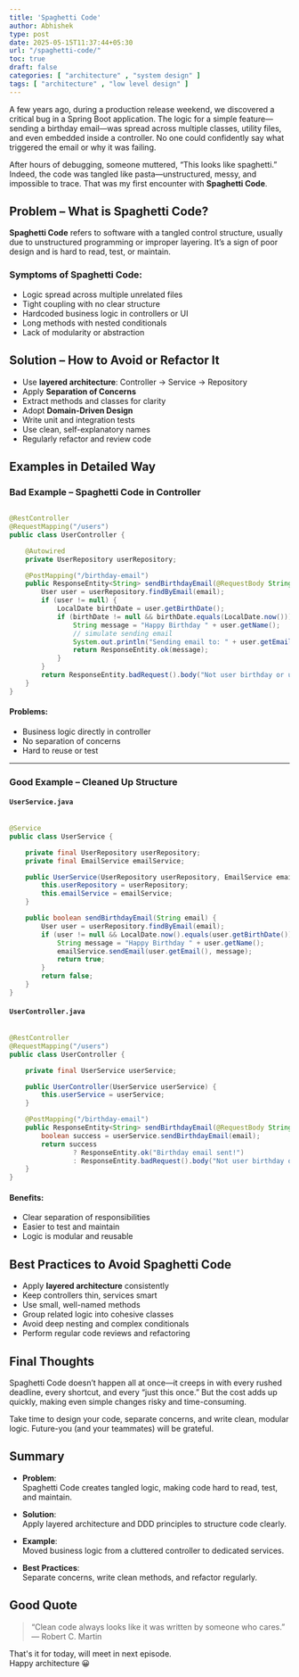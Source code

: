 ```yaml
---
title: 'Spaghetti Code'
author: Abhishek
type: post
date: 2025-05-15T11:37:44+05:30
url: "/spaghetti-code/"
toc: true
draft: false
categories: [ "architecture" , "system design" ]
tags: [ "architecture" , "low level design" ]
---
```


A few years ago, during a production release weekend, we discovered a critical bug in a Spring Boot application. The
logic for a simple feature—sending a birthday email—was spread across multiple classes, utility files, and even embedded
inside a controller. No one could confidently say what triggered the email or why it was failing.

After hours of debugging, someone muttered, “This looks like spaghetti.” Indeed, the code was tangled like
pasta—unstructured, messy, and impossible to trace. That was my first encounter with **Spaghetti Code**.

## Problem – What is Spaghetti Code?

**Spaghetti Code** refers to software with a tangled control structure, usually due to unstructured programming or
improper layering. It’s a sign of poor design and is hard to read, test, or maintain.

### Symptoms of Spaghetti Code:

- Logic spread across multiple unrelated files
- Tight coupling with no clear structure
- Hardcoded business logic in controllers or UI
- Long methods with nested conditionals
- Lack of modularity or abstraction

## Solution – How to Avoid or Refactor It

- Use **layered architecture**: Controller → Service → Repository
- Apply **Separation of Concerns**
- Extract methods and classes for clarity
- Adopt **Domain-Driven Design**
- Write unit and integration tests
- Use clean, self-explanatory names
- Regularly refactor and review code

## Examples in Detailed Way

### Bad Example – Spaghetti Code in Controller

```java

@RestController
@RequestMapping("/users")
public class UserController {

    @Autowired
    private UserRepository userRepository;

    @PostMapping("/birthday-email")
    public ResponseEntity<String> sendBirthdayEmail(@RequestBody String email) {
        User user = userRepository.findByEmail(email);
        if (user != null) {
            LocalDate birthDate = user.getBirthDate();
            if (birthDate != null && birthDate.equals(LocalDate.now())) {
                String message = "Happy Birthday " + user.getName();
                // simulate sending email
                System.out.println("Sending email to: " + user.getEmail());
                return ResponseEntity.ok(message);
            }
        }
        return ResponseEntity.badRequest().body("Not user birthday or user not found");
    }
}
```

#### Problems:

- Business logic directly in controller
- No separation of concerns
- Hard to reuse or test

---

### Good Example – Cleaned Up Structure

#### `UserService.java`

```java

@Service
public class UserService {

    private final UserRepository userRepository;
    private final EmailService emailService;

    public UserService(UserRepository userRepository, EmailService emailService) {
        this.userRepository = userRepository;
        this.emailService = emailService;
    }

    public boolean sendBirthdayEmail(String email) {
        User user = userRepository.findByEmail(email);
        if (user != null && LocalDate.now().equals(user.getBirthDate())) {
            String message = "Happy Birthday " + user.getName();
            emailService.sendEmail(user.getEmail(), message);
            return true;
        }
        return false;
    }
}
```

#### `UserController.java`

```java

@RestController
@RequestMapping("/users")
public class UserController {

    private final UserService userService;

    public UserController(UserService userService) {
        this.userService = userService;
    }

    @PostMapping("/birthday-email")
    public ResponseEntity<String> sendBirthdayEmail(@RequestBody String email) {
        boolean success = userService.sendBirthdayEmail(email);
        return success
                ? ResponseEntity.ok("Birthday email sent!")
                : ResponseEntity.badRequest().body("Not user birthday or user not found");
    }
}
```

#### Benefits:

- Clear separation of responsibilities
- Easier to test and maintain
- Logic is modular and reusable

## Best Practices to Avoid Spaghetti Code

- Apply **layered architecture** consistently
- Keep controllers thin, services smart
- Use small, well-named methods
- Group related logic into cohesive classes
- Avoid deep nesting and complex conditionals
- Perform regular code reviews and refactoring

## Final Thoughts

Spaghetti Code doesn’t happen all at once—it creeps in with every rushed deadline, every shortcut, and every “just this
once.” But the cost adds up quickly, making even simple changes risky and time-consuming.

Take time to design your code, separate concerns, and write clean, modular logic. Future-you (and your teammates) will
be grateful.

## Summary

- **Problem**:  
  Spaghetti Code creates tangled logic, making code hard to read, test, and maintain.

- **Solution**:  
  Apply layered architecture and DDD principles to structure code clearly.

- **Example**:  
  Moved business logic from a cluttered controller to dedicated services.

- **Best Practices**:  
  Separate concerns, write clean methods, and refactor regularly.

## Good Quote

> “Clean code always looks like it was written by someone who cares.”  
> — Robert C. Martin

That's it for today, will meet in next episode.  
Happy architecture :grinning: